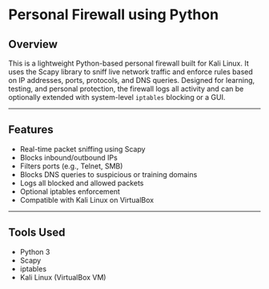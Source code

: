 #  Personal Firewall using Python

##  Overview

This is a lightweight Python-based personal firewall built for Kali Linux. It uses the Scapy library to sniff live network traffic and enforce rules based on IP addresses, ports, protocols, and DNS queries. Designed for learning, testing, and personal protection, the firewall logs all activity and can be optionally extended with system-level `iptables` blocking or a GUI.

---

##  Features

-  Real-time packet sniffing using Scapy
-  Blocks inbound/outbound IPs
-  Filters ports (e.g., Telnet, SMB)
-  Blocks DNS queries to suspicious or training domains
-  Logs all blocked and allowed packets
-  Optional iptables enforcement
-  Compatible with Kali Linux on VirtualBox

---

##  Tools Used

- Python 3
- Scapy
- iptables
- Kali Linux (VirtualBox VM)

